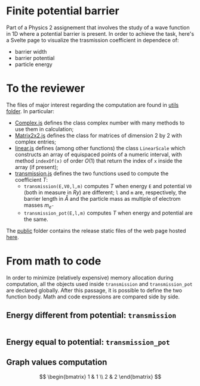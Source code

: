 # Finite potential barrier
Part of a Physics 2 assignement that involves the study of a wave function in 1D where a potential barrier is present.
In order to achieve the task, here's a Svelte page to visualize the trasmission coefficient in dependece of:
- barrier width
- barrier potential
- particle energy

# To the reviewer
The files of major interest regarding the computation are found in [utils folder](utils/). In particular:
- [Complex.js](utils/Comples.js) defines the class complex number with many methods to use them in calculation;
- [Matrix2x2.js](utils/Matrix2x2.js) defines the class for matrices of dimension 2 by 2 with complex entries;
- [linear.js](utils/linea.js) defines (among other functions) the class `LinearScale` which constructs an array of equispaced points of a numeric interval, with method `indexOf(x)` of order $O(1)$ that return the index of `x` inside the array (if present);
- [transmission.js](utils/transmission.js) defines the two functions used to compute the coefficient $T$:
    - `transmission(E,V0,l,m)` computes $T$ when energy `E` and potential `V0` (both in measure in $Ry$) are different; `l` and `m` are, respectively, the barrier length in $\mathring{A}$ and the particle mass as multiple of electrom masses $m_{e^-}$
    - `transmission_pot(E,l,m)` computes $T$ when energy and potential are the same.

The [public](public/) folder contains the release static files of the web page hosted [here](https://federicogulielmi.it/wave-transmission-coefficient).


# From math to code

In order to minimize (relatively expensive) memory allocation during computation, all the objects used inside `transmission` and `transmission_pot` are declared globally. After this passage, it is possible to define the two function body. Math and code expressions are compared side by side.

## Energy different from potential: `transmission`

|             |                |
|-------------|----------------|


## Energy equal to potential: `transmission_pot`

## Graph values computation


$$ \begin{bmatrix} 1 & 1 \\ 2 & 2 \end{bmatrix} $$
